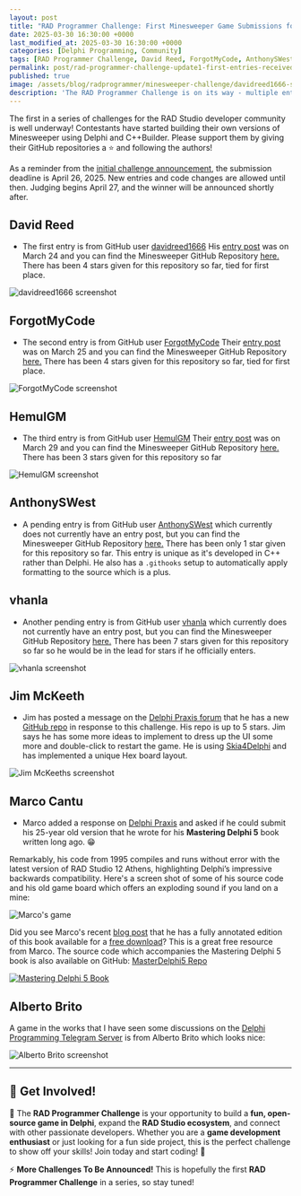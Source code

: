 ```yaml
---
layout: post
title: "RAD Programmer Challenge: First Minesweeper Game Submissions for Delphi & C++ Builder"
date: 2025-03-30 16:30:00 +0000
last_modified_at: 2025-03-30 16:30:00 +0000
categories: [Delphi Programming, Community]
tags: [RAD Programmer Challenge, David Reed, ForgotMyCode, AnthonySWest, Jim McKeeth, vhanla, HemulGM, Marco Cantu, Skia4Delphi]
permalink: post/rad-programmer-challenge-update1-first-entries-received
published: true
image: /assets/blog/radprogrammer/minesweeper-challenge/davidreed1666-screenshotsmall.png
description: 'The RAD Programmer Challenge is on its way - multiple entries received'
---
```


The  first in a series of challenges for the RAD Studio developer community is well underway!  Contestants have started building their own versions of Minesweeper using Delphi and C++Builder. Please support them by giving their GitHub repositories a ⭐ and following the authors!

As a reminder from the [initial challenge announcement](https://ideasawakened.com/post/rad-programmer-challenge-number-1-minesweeper-game-build), the submission deadline is April 26, 2025. New entries and code changes are allowed until then. Judging begins April 27, and the winner will be announced shortly after.


## David Reed
- The first entry is from GitHub user [davidreed1666](https://github.com/davidreed1666)  His [entry post](https://github.com/orgs/radprogrammer/discussions/4) was on March 24 and you can find the Minesweeper GitHub Repository [here.](https://github.com/davidreed1666/davidreed/tree/main/Projects/20250323%20Minesweeper)  There has been 4 stars given for this repository so far, tied for first place.

![davidreed1666 screenshot](/assets/blog/radprogrammer/minesweeper-challenge/davidreed1666-screenshot.png)

## ForgotMyCode
- The second entry is from GitHub user [ForgotMyCode](https://github.com/ForgotMyCode)  Their [entry post](https://github.com/orgs/radprogrammer/discussions/5) was on March 25 and you can find the Minesweeper GitHub Repository [here.](https://github.com/ForgotMyCode/Minesweeper)  There has been 4 stars given for this repository so far, tied for first place.  

![ForgotMyCode screenshot](/assets/blog/radprogrammer/minesweeper-challenge/ForgotMyCode-screenshot.png)


## HemulGM
- The third entry is from GitHub user [HemulGM](https://github.com/HemulGM)  Their [entry post](https://github.com/orgs/radprogrammer/discussions/6) was on March 29 and you can find the Minesweeper GitHub Repository [here.](https://github.com/HemulGM/MineSweeperFMX)  There has been 3 stars given for this repository so far

![HemulGM screenshot](/assets/blog/radprogrammer/minesweeper-challenge/HemulGM-screenshot.png)


## AnthonySWest
- A pending entry is from GitHub user [AnthonySWest](https://github.com/AnthonySWest) which currently does not currently have an entry post, but you can find the Minesweeper GitHub Repository [here.](https://github.com/AnthonySWest/sweep-them-mines)  There has been only 1 star given for this repository so far.  This entry is unique as it's developed in C++ rather than Delphi.  He also has a `.githooks` setup to automatically apply formatting to the source which is a plus.

## vhanla
- Another pending entry is from GitHub user [vhanla](https://github.com/vhanla) which currently does not currently have an entry post, but you can find the Minesweeper GitHub Repository [here.](https://github.com/vhanla/MineSweeper)  There has been 7 stars given for this repository so far so he would be in the lead for stars if he officially enters.  

![vhanla screenshot](/assets/blog/radprogrammer/minesweeper-challenge/vhanla-screenshot.png)

## Jim McKeeth
- Jim has posted a message on the [Delphi Praxis forum](https://en.delphipraxis.net/topic/13195-rad-programmer-coding-challenge-1-build-a-minesweeper-game-in-rad-studio-with-a-chance-to-with-500/?do=findComment&comment=102993) that he has a new [GitHub repo](https://github.com/jimmckeeth/MineSweeperHex) in response to this challenge.  His repo is up to 5 stars.  Jim says he has some more ideas to implement to dress up the UI some more and double-click to restart the game.  He is using [Skia4Delphi](https://skia4delphi.org/) and has implemented a unique Hex board layout.

![Jim McKeeths screenshot](/assets/blog/radprogrammer/minesweeper-challenge/Jim-McKeeth-screenshot.png)



## Marco Cantu
- Marco added a response on [Delphi Praxis](https://en.delphipraxis.net/topic/13195-rad-programmer-coding-challenge-1-build-a-minesweeper-game-in-rad-studio-with-a-chance-to-with-500/?do=findComment&comment=102631) and asked if he could submit his 25-year old version that he wrote for his **Mastering Delphi 5** book written long ago. 😁  

Remarkably, his code from 1995 compiles and runs without error with the latest version of RAD Studio 12 Athens, highlighting Delphi’s impressive backwards compatibility.  Here's a screen shot of some of his source code and his old game board which offers an exploding sound if you land on a mine: 

![Marco's game](/assets/blog/radprogrammer/minesweeper-challenge/marco_cantu_mines.png)


Did you see Marco's recent [blog post](https://blog.marcocantu.com/blog/2025-march-mastering-delphi5-annotated-complete.html) that he has a fully annotated edition of this book available for a [free download](https://downloads.marcocantu.com/delphi5annotated.pdf)?  This is a great free resource from Marco. The source code which accompanies the Mastering Delphi 5 book is also available on GitHub: [MasterDelphi5 Repo](https://github.com/MarcoDelphiBooks/MasteringDelphi5/tree/51d18693d606d52bf74685e4e407d2ed46398530)

[![Mastering Delphi 5 Book](/assets/blog/radprogrammer/minesweeper-challenge/md5_2025_annotated.jpg)](https://www.marcocantu.com/md52025/)



## Alberto Brito
A game in the works that I have seen some discussions on the [Delphi Programming Telegram Server](https://t.me/delphidevelopers) is from Alberto Brito which looks nice:

![Alberto Brito screenshot](/assets/blog/radprogrammer/minesweeper-challenge/Alberto-Brito-screenshot.png)




--- 

## **🔗 Get Involved!**
🌟 The **RAD Programmer Challenge** is your opportunity to build a **fun, open-source game in Delphi**, expand the **RAD Studio ecosystem**, and connect with other passionate developers. Whether you are a **game development enthusiast** or just looking for a fun side project, this is the perfect challenge to show off your skills!  Join today and start coding! 🚀


⚡ **More Challenges To Be Announced!** This is hopefully the first **RAD Programmer Challenge** in a series, so stay tuned!  
